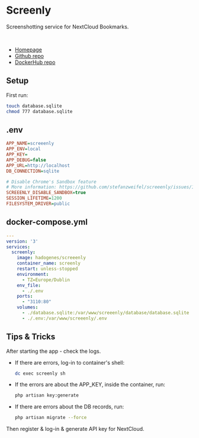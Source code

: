 # Screenly
Screenshotting service for NextCloud Bookmarks.

<br>

- [Homepage](http://screeenly.com/)
- [Github repo](https://github.com/stefanzweifel/screeenly)
- [DockerHub repo](https://hub.docker.com/r/hadogenes/screeenly)

## Setup
First run:
```sh
touch database.sqlite
chmod 777 database.sqlite
```

## .env
```ini
APP_NAME=screeenly
APP_ENV=local
APP_KEY=
APP_DEBUG=false
APP_URL=http://localhost
DB_CONNECTION=sqlite

# Disable Chrome's Sandbox feature
# More information: https://github.com/stefanzweifel/screeenly/issues/174#issuecomment-423438612
SCREEENLY_DISABLE_SANDBOX=true
SESSION_LIFETIME=1200
FILESYSTEM_DRIVER=public
```

## docker-compose.yml
```yml
---
version: '3'
services:
  screenly:
    image: hadogenes/screeenly
    container_name: screenly
    restart: unless-stopped
    environment:
      - TZ=Europe/Dublin
    env_file:
      - ./.env
    ports:
      - "3110:80"
    volumes:
      - ./database.sqlite:/var/www/screeenly/database/database.sqlite
      - ./.env:/var/www/screeenly/.env
```

## Tips & Tricks
After starting the app - check the logs.
- If there are errors, log-in to container's shell:
    ```sh
    dc exec screenly sh
    ```
- If the errors are about the APP_KEY, inside the container, run:
    ```sh
    php artisan key:generate
    ```
- If there are errors about the DB records, run:
    ```sh
    php artisan migrate --force
    ```
Then register & log-in & generate API key for NextCloud.
